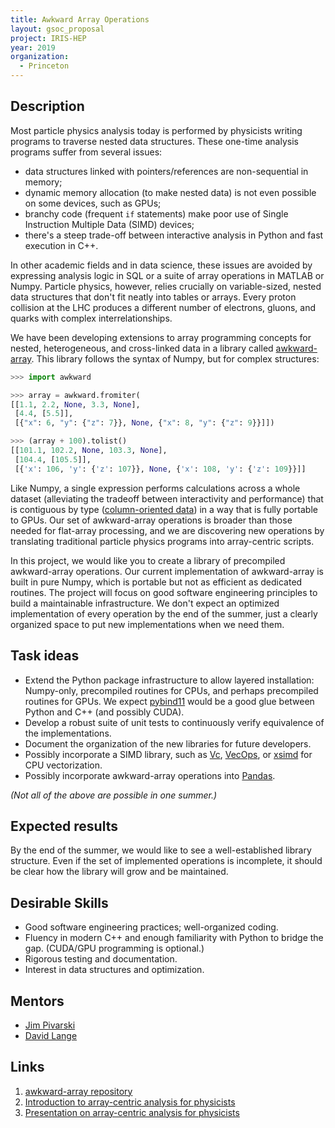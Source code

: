 ```yaml
---
title: Awkward Array Operations
layout: gsoc_proposal
project: IRIS-HEP
year: 2019
organization:
  - Princeton
---
```


## Description

Most particle physics analysis today is performed by physicists writing programs to traverse nested data structures. These one-time analysis programs suffer from several issues:

  * data structures linked with pointers/references are non-sequential in memory;
  * dynamic memory allocation (to make nested data) is not even possible on some devices, such as GPUs;
  * branchy code (frequent `if` statements) make poor use of Single Instruction Multiple Data (SIMD) devices;
  * there's a steep trade-off between interactive analysis in Python and fast execution in C++.

In other academic fields and in data science, these issues are avoided by expressing analysis logic in SQL or a suite of array operations in MATLAB or Numpy. Particle physics, however, relies crucially on variable-sized, nested data structures that don't fit neatly into tables or arrays. Every proton collision at the LHC produces a different number of electrons, gluons, and quarks with complex interrelationships.

We have been developing extensions to array programming concepts for nested, heterogeneous, and cross-linked data in a library called [awkward-array](https://github.com/scikit-hep/awkward-array). This library follows the syntax of Numpy, but for complex structures:

```python
>>> import awkward

>>> array = awkward.fromiter(
[[1.1, 2.2, None, 3.3, None],
 [4.4, [5.5]],
 [{"x": 6, "y": {"z": 7}}, None, {"x": 8, "y": {"z": 9}}]])

>>> (array + 100).tolist()
[[101.1, 102.2, None, 103.3, None],
 [104.4, [105.5]],
 [{'x': 106, 'y': {'z': 107}}, None, {'x': 108, 'y': {'z': 109}}]]
```

Like Numpy, a single expression performs calculations across a whole dataset (alleviating the tradeoff between interactivity and performance) that is contiguous by type ([column-oriented data](https://towardsdatascience.com/the-beauty-of-column-oriented-data-2945c0c9f560)) in a way that is fully portable to GPUs. Our set of awkward-array operations is broader than those needed for flat-array processing, and we are discovering new operations by translating traditional particle physics programs into array-centric scripts.

In this project, we would like you to create a library of precompiled awkward-array operations. Our current implementation of awkward-array is built in pure Numpy, which is portable but not as efficient as dedicated routines. The project will focus on good software engineering principles to build a maintainable infrastructure. We don't expect an optimized implementation of every operation by the end of the summer, just a clearly organized space to put new implementations when we need them.

## Task ideas

  * Extend the Python package infrastructure to allow layered installation: Numpy-only, precompiled routines for CPUs, and perhaps precompiled routines for GPUs. We expect [pybind11](https://pybind11.readthedocs.io/en/stable/) would be a good glue between Python and C++ (and possibly CUDA).
  * Develop a robust suite of unit tests to continuously verify equivalence of the implementations.
  * Document the organization of the new libraries for future developers.
  * Possibly incorporate a SIMD library, such as [Vc](https://github.com/VcDevel/Vc), [VecOps](https://root.cern.ch/doc/v614/group__tutorial__vecops.html), or [xsimd](https://github.com/QuantStack/xsimd) for CPU vectorization.
  * Possibly incorporate awkward-array operations into [Pandas](https://pandas.pydata.org).

_(Not all of the above are possible in one summer.)_

## Expected results

By the end of the summer, we would like to see a well-established library structure. Even if the set of implemented operations is incomplete, it should be clear how the library will grow and be maintained.

## Desirable Skills

  * Good software engineering practices; well-organized coding.
  * Fluency in modern C++ and enough familiarity with Python to bridge the gap. (CUDA/GPU programming is optional.)
  * Rigorous testing and documentation.
  * Interest in data structures and optimization.

## Mentors

  * [Jim Pivarski](mailto:pivarski@princeton.edu)
  * [David Lange](mailto:david.lange@cern.ch)

## Links

  1. [awkward-array repository](https://github.com/scikit-hep/awkward-array)
  2. [Introduction to array-centric analysis for physicists](https://github.com/jpivarski/jupyter-talks/blob/master/2018-09-28-uproot3-update/uproot-3-evaluated.ipynb)
  3. [Presentation on array-centric analysis for physicists](https://indico.cern.ch/event/745288/contributions/3080203/attachments/1748811/2832682/pivarski-hsf-numpy.pdf)
